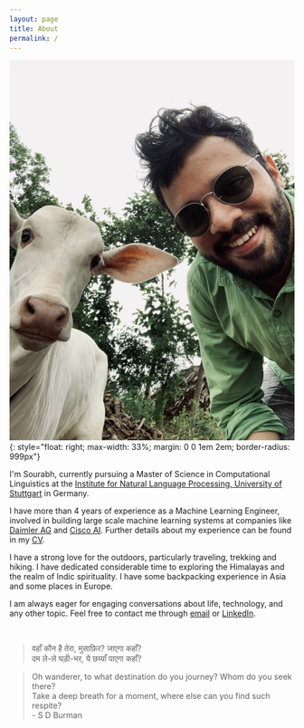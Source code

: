 ```yaml
---
layout: page
title: About
permalink: /
---
```


![Sourabh](/assets/images/profile2.jpg){: style="float: right; max-width: 33%; margin: 0 0 1em 2em; border-radius: 999px"}
    
I'm Sourabh, currently pursuing a Master of Science in Computational Linguistics at the [Institute for Natural Language Processing, University of Stuttgart](https://www.uni-stuttgart.de/en/study/study-programs/Computational-Linguistics-M.Sc-00001./) in Germany.

I have more than 4 years of experience as a Machine Learning Engineer, involved in building large scale machine learning systems at companies like  [Daimler AG](https://www.daimler.com/) and [Cisco AI](https://www.cisco.com/). Further details about my experience can be found in my [CV](https://europa.eu/europass/eportfolio/screen/share/documents/262ffc37-9995-4caa-850d-bce30690521d?lang=en).

I have a strong love for the outdoors, particularly traveling, trekking and hiking. I have dedicated considerable time to exploring the Himalayas and the realm of Indic spirituality. I have some backpacking experience in Asia and some places in Europe.

I am always eager for engaging conversations about life, technology, and any other topic. Feel free to contact me through [email](mailto:sourabhdattawad@gmail.com) or [LinkedIn](https://www.linkedin.com/in/sourabhdattawad).

<br>

> वहाँ कौन है तेरा, मुसाफ़िर? जाएगा कहाँ?  
दम ले-ले घड़ी-भर, ये छय्याँ पाएगा कहाँ?

> Oh wanderer, to what destination do you journey? Whom do you seek there?  
Take a deep breath for a moment, where else can you find such respite?  
\-  S D Burman
